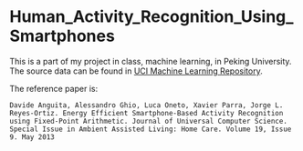 # Human_Activity_Recognition_Using_Smartphones

This is a part of my project in class, machine learning, in Peking University.
The source data can be found in [UCI Machine Learning Repository](https://archive.ics.uci.edu/ml/datasets/Smartphone-Based+Recognition+of+Human+Activities+and+Postural+Transitions).

The reference paper is: 
```
Davide Anguita, Alessandro Ghio, Luca Oneto, Xavier Parra, Jorge L. Reyes-Ortiz. Energy Efficient Smartphone-Based Activity Recognition using Fixed-Point Arithmetic. Journal of Universal Computer Science. Special Issue in Ambient Assisted Living: Home Care. Volume 19, Issue 9. May 2013 
```
